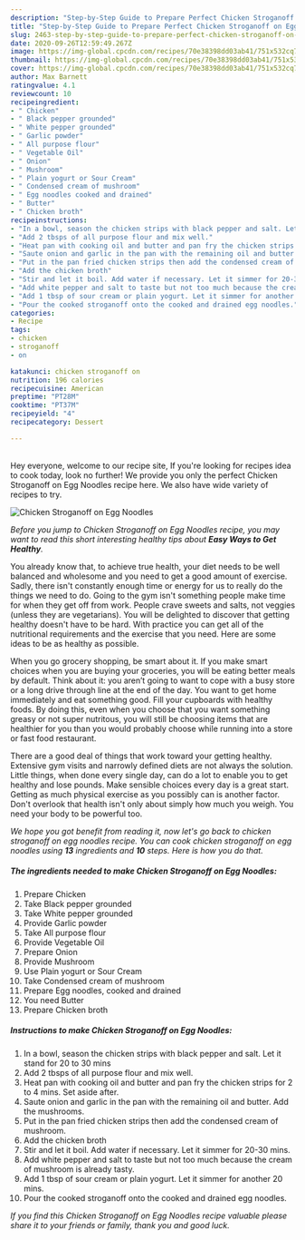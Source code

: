 ```yaml
---
description: "Step-by-Step Guide to Prepare Perfect Chicken Stroganoff on Egg Noodles"
title: "Step-by-Step Guide to Prepare Perfect Chicken Stroganoff on Egg Noodles"
slug: 2463-step-by-step-guide-to-prepare-perfect-chicken-stroganoff-on-egg-noodles
date: 2020-09-26T12:59:49.267Z
image: https://img-global.cpcdn.com/recipes/70e38398dd03ab41/751x532cq70/chicken-stroganoff-on-egg-noodles-recipe-main-photo.jpg
thumbnail: https://img-global.cpcdn.com/recipes/70e38398dd03ab41/751x532cq70/chicken-stroganoff-on-egg-noodles-recipe-main-photo.jpg
cover: https://img-global.cpcdn.com/recipes/70e38398dd03ab41/751x532cq70/chicken-stroganoff-on-egg-noodles-recipe-main-photo.jpg
author: Max Barnett
ratingvalue: 4.1
reviewcount: 10
recipeingredient:
- " Chicken"
- " Black pepper grounded"
- " White pepper grounded"
- " Garlic powder"
- " All purpose flour"
- " Vegetable Oil"
- " Onion"
- " Mushroom"
- " Plain yogurt or Sour Cream"
- " Condensed cream of mushroom"
- " Egg noodles cooked and drained"
- " Butter"
- " Chicken broth"
recipeinstructions:
- "In a bowl, season the chicken strips with black pepper and salt. Let it stand for 20 to 30 mins"
- "Add 2 tbsps of all purpose flour and mix well."
- "Heat pan with cooking oil and butter and pan fry the chicken strips for 2 to 4 mins. Set aside after."
- "Saute onion and garlic in the pan with the remaining oil and butter. Add the mushrooms."
- "Put in the pan fried chicken strips then add the condensed cream of mushroom."
- "Add the chicken broth"
- "Stir and let it boil. Add water if necessary. Let it simmer for 20-30 mins."
- "Add white pepper and salt to taste but not too much because the cream of mushroom is already tasty."
- "Add 1 tbsp of sour cream or plain yogurt. Let it simmer for another 20 mins."
- "Pour the cooked stroganoff onto the cooked and drained egg noodles."
categories:
- Recipe
tags:
- chicken
- stroganoff
- on

katakunci: chicken stroganoff on 
nutrition: 196 calories
recipecuisine: American
preptime: "PT28M"
cooktime: "PT37M"
recipeyield: "4"
recipecategory: Dessert

---
```

<br>
Hey everyone, welcome to our recipe site, If you're looking for recipes idea to cook today, look no further! We provide you only the perfect Chicken Stroganoff on Egg Noodles recipe here. We also have wide variety of recipes to try.
<br>


![Chicken Stroganoff on Egg Noodles](https://img-global.cpcdn.com/recipes/70e38398dd03ab41/751x532cq70/chicken-stroganoff-on-egg-noodles-recipe-main-photo.jpg)

<i>Before you jump to Chicken Stroganoff on Egg Noodles recipe, you may want to read this short interesting healthy tips about <strong>Easy Ways to Get Healthy</strong>.</i>

You already know that, to achieve true health, your diet needs to be well balanced and wholesome and you need to get a good amount of exercise. Sadly, there isn't constantly enough time or energy for us to really do the things we need to do. Going to the gym isn't something people make time for when they get off from work. People crave sweets and salts, not veggies (unless they are vegetarians). You will be delighted to discover that getting healthy doesn't have to be hard. With practice you can get all of the nutritional requirements and the exercise that you need. Here are some ideas to be as healthy as possible.

When you go grocery shopping, be smart about it. If you make smart choices when you are buying your groceries, you will be eating better meals by default. Think about it: you aren’t going to want to cope with a busy store or a long drive through line at the end of the day. You want to get home immediately and eat something good. Fill your cupboards with healthy foods. By doing this, even when you choose that you want something greasy or not super nutritous, you will still be choosing items that are healthier for you than you would probably choose while running into a store or fast food restaurant.

There are a good deal of things that work toward your getting healthy. Extensive gym visits and narrowly defined diets are not always the solution. Little things, when done every single day, can do a lot to enable you to get healthy and lose pounds. Make sensible choices every day is a great start. Getting as much physical exercise as you possibly can is another factor. Don't overlook that health isn't only about simply how much you weigh. You need your body to be powerful too. 


<i>We hope you got benefit from reading it, now let's go back to chicken stroganoff on egg noodles recipe. You can cook chicken stroganoff on egg noodles using <strong>13</strong> ingredients and <strong>10</strong> steps. Here is how you do that.
</i>

##### The ingredients needed to make Chicken Stroganoff on Egg Noodles:

1. Prepare  Chicken
1. Take  Black pepper grounded
1. Take  White pepper grounded
1. Provide  Garlic powder
1. Take  All purpose flour
1. Provide  Vegetable Oil
1. Prepare  Onion
1. Provide  Mushroom
1. Use  Plain yogurt or Sour Cream
1. Take  Condensed cream of mushroom
1. Prepare  Egg noodles, cooked and drained
1. You need  Butter
1. Prepare  Chicken broth


##### Instructions to make Chicken Stroganoff on Egg Noodles:

1. In a bowl, season the chicken strips with black pepper and salt. Let it stand for 20 to 30 mins
1. Add 2 tbsps of all purpose flour and mix well.
1. Heat pan with cooking oil and butter and pan fry the chicken strips for 2 to 4 mins. Set aside after.
1. Saute onion and garlic in the pan with the remaining oil and butter. Add the mushrooms.
1. Put in the pan fried chicken strips then add the condensed cream of mushroom.
1. Add the chicken broth
1. Stir and let it boil. Add water if necessary. Let it simmer for 20-30 mins.
1. Add white pepper and salt to taste but not too much because the cream of mushroom is already tasty.
1. Add 1 tbsp of sour cream or plain yogurt. Let it simmer for another 20 mins.
1. Pour the cooked stroganoff onto the cooked and drained egg noodles.


<i>If you find this Chicken Stroganoff on Egg Noodles recipe valuable please share it to your friends or family, thank you and good luck.</i>
